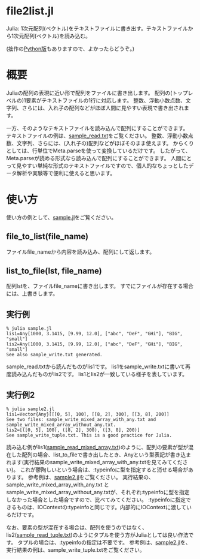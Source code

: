 # file2list.jl
Julia: 1次元配列(ベクトル)をテキストファイルに書き出す。テキストファイルから1次元配列(ベクトル)を読み込む。

(拙作の[Python版](https://github.com/j0306043/file2list.py)もありますので、よかったらどうぞ。)

# 概要

Juliaの配列の表現に近い形で配列をファイルに書き出します。
配列の(トップレベルの)1要素がテキストファイルの1行に対応します。
整数、浮動小数点数、文字列、さらには、入れ子の配列などがほぼ人間に見やすい表現で書き出されます。

一方、そのようなテキストファイルを読み込んで配列にすることができます。
テキストファイルの例は、[sample_read.txt](https://github.com/j0306043/file2list.jl/blob/master/sample_read.txt)をご覧ください。
整数、浮動小数点数、文字列、さらには、(入れ子の)配列などがほぼそのまま使えます。
からくりとしては、行単位でMeta.parseを使って変換しているだけです。
したがって、Meta.parseが読める形式なら読み込んで配列にすることができます。
人間にとって見やすい単純な形式のテキストファイルですので、個人的なちょっとしたデータ解析や実験等で便利に使えると思います。

# 使い方

使い方の例として、[sample.jl](https://github.com/j0306043/file2list.jl/blob/master/sample.jl)をご覧ください。

## file_to_list(file_name)

ファイルfile_nameから内容を読み込み、配列にして返します。

## list_to_file(lst, file_name)

配列lstを、ファイルfile_nameに書き出します。
すでにファイルが存在する場合には、上書きします。

## 実行例

```
% julia sample.jl
lis1=Any[1000, 3.1415, [9.99, 12.0], ["abc", "DeF", "GHi"], "BIG", "small"]
lis2=Any[1000, 3.1415, [9.99, 12.0], ["abc", "DeF", "GHi"], "BIG", "small"]
See also sample_write.txt generated.
```

sample_read.txtから読んだものがlis1です。
lis1をsample_write.txtに書いて再度読み込んだものがlis2です。
lis1とlis2が一致している様子を表しています。

## 実行例2

```
% julia sample2.jl
lis1=Vector{Any}[[[0, 5], 100], [[8, 2], 300], [[3, 8], 200]]
See two files: sample_write_mixed_array_with_any.txt and sample_write_mixed_array_without_any.txt.
lis2=[([0, 5], 100), ([8, 2], 300), ([3, 8], 200)]
See sample_write_tuple.txt. This is a good practice for Julia.
```

読み込む例がlis1([sample_read_mixed_array.txt](https://github.com/j0306043/file2list.jl/blob/master/sample_read_mixed_array.txt))のように、配列の要素が型が混在した配列の場合、list_to_fileで書き出したとき、Anyという型表記が書き込まれます(実行結果のsample_write_mixed_array_with_any.txtを見てみてください)。
これが鬱陶しいという場合は、:typeinfoに型を指定すると消せる場合があります。
参考例は、[sample2.jl](https://github.com/j0306043/file2list.jl/blob/master/sample2.jl)をご覧ください。
実行結果の、sample_write_mixed_array_with_any.txt と sample_write_mixed_array_without_any.txtが、それぞれ:typeinfoに型を指定しなかった場合とした場合ですので、比べてみてください。
:typeinfoに指定できるものは、IOContextの:typeinfoと同じです。内部的にIOContextに渡しているだけです。

なお、要素の型が混在する場合は、配列を使うのではなく、lis2([sample_read_tuple.txt](https://github.com/j0306043/file2list.jl/blob/master/sample_read_tuple.txt))のようにタプルを使う方がJuliaとしては良い作法です。
タプルの場合は、:typeinfoの指定は不要です。
参考例は、[sample2.jl](https://github.com/j0306043/file2list.jl/blob/master/sample2.jl)を、実行結果の例は、sample_write_tuple.txtをご覧ください。
